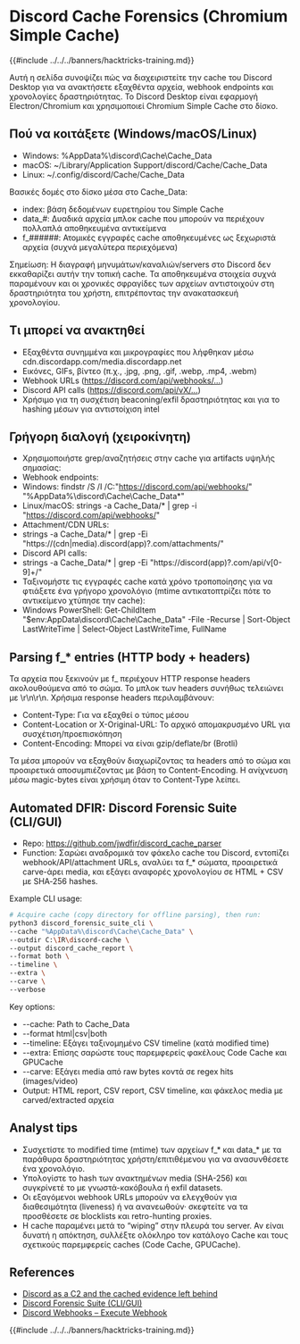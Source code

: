 # Discord Cache Forensics (Chromium Simple Cache)

{{#include ../../../banners/hacktricks-training.md}}

Αυτή η σελίδα συνοψίζει πώς να διαχειριστείτε την cache του Discord Desktop για να ανακτήσετε εξαχθέντα αρχεία, webhook endpoints και χρονολογίες δραστηριότητας. Το Discord Desktop είναι εφαρμογή Electron/Chromium και χρησιμοποιεί Chromium Simple Cache στο δίσκο.

## Πού να κοιτάξετε (Windows/macOS/Linux)

- Windows: %AppData%\discord\Cache\Cache_Data
- macOS: ~/Library/Application Support/discord/Cache/Cache_Data
- Linux: ~/.config/discord/Cache/Cache_Data

Βασικές δομές στο δίσκο μέσα στο Cache_Data:
- index: βάση δεδομένων ευρετηρίου του Simple Cache
- data_#: Δυαδικά αρχεία μπλοκ cache που μπορούν να περιέχουν πολλαπλά αποθηκευμένα αντικείμενα
- f_######: Ατομικές εγγραφές cache αποθηκευμένες ως ξεχωριστά αρχεία (συχνά μεγαλύτερα περιεχόμενα)

Σημείωση: Η διαγραφή μηνυμάτων/καναλιών/servers στο Discord δεν εκκαθαρίζει αυτήν την τοπική cache. Τα αποθηκευμένα στοιχεία συχνά παραμένουν και οι χρονικές σφραγίδες των αρχείων αντιστοιχούν στη δραστηριότητα του χρήστη, επιτρέποντας την ανακατασκευή χρονολογίου.

## Τι μπορεί να ανακτηθεί

- Εξαχθέντα συνημμένα και μικρογραφίες που λήφθηκαν μέσω cdn.discordapp.com/media.discordapp.net
- Εικόνες, GIFs, βίντεο (π.χ., .jpg, .png, .gif, .webp, .mp4, .webm)
- Webhook URLs (https://discord.com/api/webhooks/…)
- Discord API calls (https://discord.com/api/vX/…)
- Χρήσιμο για τη συσχέτιση beaconing/exfil δραστηριότητας και για το hashing μέσων για αντιστοίχιση intel

## Γρήγορη διαλογή (χειροκίνητη)

- Χρησιμοποιήστε grep/αναζητήσεις στην cache για artifacts υψηλής σημασίας:
- Webhook endpoints:
- Windows: findstr /S /I /C:"https://discord.com/api/webhooks/" "%AppData%\discord\Cache\Cache_Data\*"
- Linux/macOS: strings -a Cache_Data/* | grep -i "https://discord.com/api/webhooks/"
- Attachment/CDN URLs:
- strings -a Cache_Data/* | grep -Ei "https://(cdn|media)\.discord(app)?\.com/attachments/"
- Discord API calls:
- strings -a Cache_Data/* | grep -Ei "https://discord(app)?\.com/api/v[0-9]+/"
- Ταξινομήστε τις εγγραφές cache κατά χρόνο τροποποίησης για να φτιάξετε ένα γρήγορο χρονολόγιο (mtime αντικατοπτρίζει πότε το αντικείμενο χτύπησε την cache):
- Windows PowerShell: Get-ChildItem "$env:AppData\discord\Cache\Cache_Data" -File -Recurse | Sort-Object LastWriteTime | Select-Object LastWriteTime, FullName

## Parsing f_* entries (HTTP body + headers)

Τα αρχεία που ξεκινούν με f_ περιέχουν HTTP response headers ακολουθούμενα από το σώμα. Το μπλοκ των headers συνήθως τελειώνει με \r\n\r\n. Χρήσιμα response headers περιλαμβάνουν:
- Content-Type: Για να εξαχθεί ο τύπος μέσου
- Content-Location or X-Original-URL: Το αρχικό απομακρυσμένο URL για συσχέτιση/προεπισκόπηση
- Content-Encoding: Μπορεί να είναι gzip/deflate/br (Brotli)

Τα μέσα μπορούν να εξαχθούν διαχωρίζοντας τα headers από το σώμα και προαιρετικά αποσυμπιέζοντας με βάση το Content-Encoding. Η ανίχνευση μέσω magic-bytes είναι χρήσιμη όταν το Content-Type λείπει.

## Automated DFIR: Discord Forensic Suite (CLI/GUI)

- Repo: https://github.com/jwdfir/discord_cache_parser
- Function: Σαρώει αναδρομικά τον φάκελο cache του Discord, εντοπίζει webhook/API/attachment URLs, αναλύει τα f_* σώματα, προαιρετικά carve-άρει media, και εξάγει αναφορές χρονολογίου σε HTML + CSV με SHA‑256 hashes.

Example CLI usage:
```bash
# Acquire cache (copy directory for offline parsing), then run:
python3 discord_forensic_suite_cli \
--cache "%AppData%\discord\Cache\Cache_Data" \
--outdir C:\IR\discord-cache \
--output discord_cache_report \
--format both \
--timeline \
--extra \
--carve \
--verbose
```
Key options:
- --cache: Path to Cache_Data
- --format html|csv|both
- --timeline: Εξάγει ταξινομημένο CSV timeline (κατά modified time)
- --extra: Επίσης σαρώστε τους παρεμφερείς φακέλους Code Cache και GPUCache
- --carve: Εξάγει media από raw bytes κοντά σε regex hits (images/video)
- Output: HTML report, CSV report, CSV timeline, και φάκελος media με carved/extracted αρχεία

## Analyst tips

- Συσχετίστε το modified time (mtime) των αρχείων f_* και data_* με τα παράθυρα δραστηριότητας χρήστη/επιτιθέμενου για να ανασυνθέσετε ένα χρονολόγιο.
- Υπολογίστε το hash των ανακτημένων media (SHA-256) και συγκρίνετέ το με γνωστά-κακόβουλα ή exfil datasets.
- Οι εξαγόμενοι webhook URLs μπορούν να ελεγχθούν για διαθεσιμότητα (liveness) ή να ανανεωθούν· σκεφτείτε να τα προσθέσετε σε blocklists και retro-hunting proxies.
- Η cache παραμένει μετά το “wiping” στην πλευρά του server. Αν είναι δυνατή η απόκτηση, συλλέξτε ολόκληρο τον κατάλογο Cache και τους σχετικούς παρεμφερείς caches (Code Cache, GPUCache).

## References

- [Discord as a C2 and the cached evidence left behind](https://www.pentestpartners.com/security-blog/discord-as-a-c2-and-the-cached-evidence-left-behind/)
- [Discord Forensic Suite (CLI/GUI)](https://github.com/jwdfir/discord_cache_parser)
- [Discord Webhooks – Execute Webhook](https://discord.com/developers/docs/resources/webhook#execute-webhook)

{{#include ../../../banners/hacktricks-training.md}}
